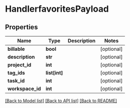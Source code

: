 # HandlerfavoritesPayload

## Properties

Name | Type | Description | Notes
------------ | ------------- | ------------- | -------------
**billable** | **bool** |  | [optional] 
**description** | **str** |  | [optional] 
**project_id** | **int** |  | [optional] 
**tag_ids** | **list[int]** |  | [optional] 
**task_id** | **int** |  | [optional] 
**workspace_id** | **int** |  | [optional] 

[[Back to Model list]](../README.md#documentation-for-models) [[Back to API list]](../README.md#documentation-for-api-endpoints) [[Back to README]](../README.md)


